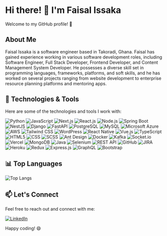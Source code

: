 # Hi there! 👋 I'm Faisal Issaka

Welcome to my GitHub profile! 🚀

## About Me

Faisal Issaka is a software engineer based in Takoradi, Ghana. Faisal has gained experience working in various software development roles, including Software Engineer, Full Stack Developer, Frontend Developer, and Content Management System Developer. He possesses a diverse skill set in programming languages, frameworks, platforms, and soft skills, and he has worked on several projects ranging from website development to enterprise resource planning platforms and mentoring apps.

## 🔧 Technologies & Tools

Here are some of the technologies and tools I work with:

![Python](https://img.shields.io/badge/-Python-3776AB?logo=python&style=flat-square)
![JavaScript](https://img.shields.io/badge/-JavaScript-F7DF1E?logo=javascript&style=flat-square)
![Next.js](https://img.shields.io/badge/-Next.js-000000?logo=next.js&style=flat-square)
![React.js](https://img.shields.io/badge/-React.js-61DAFB?logo=react&style=flat-square)
![Node.js](https://img.shields.io/badge/-Node.js-339933?logo=node.js&style=flat-square)
![Spring Boot](https://img.shields.io/badge/-Spring%20Boot-6DB33F?logo=spring-boot&style=flat-square)
![NestJS](https://img.shields.io/badge/-NestJS-E0234E?logo=nestjs&style=flat-square)
![Django](https://img.shields.io/badge/-Django-092E20?logo=django&style=flat-square)
![FastAPI](https://img.shields.io/badge/-FastAPI-009688?logo=fastapi&style=flat-square)
![PostgreSQL](https://img.shields.io/badge/-PostgreSQL-336791?logo=postgresql&style=flat-square)
![MySQL](https://img.shields.io/badge/-MySQL-4479A1?logo=mysql&style=flat-square)
![Microsoft Azure](https://img.shields.io/badge/-Microsoft%20Azure-0089D6?logo=microsoft-azure&style=flat-square)
![AWS](https://img.shields.io/badge/-AWS-232F3E?logo=amazon-aws&style=flat-square)
![Tailwind CSS](https://img.shields.io/badge/-Tailwind%20CSS-38B2AC?logo=tailwind-css&style=flat-square)
![WordPress](https://img.shields.io/badge/-WordPress-21759B?logo=wordpress&style=flat-square)
![React Native](https://img.shields.io/badge/-React%20Native-61DAFB?logo=react&style=flat-square)
![Vue.js](https://img.shields.io/badge/-Vue.js-4FC08D?logo=vue.js&style=flat-square)
![TypeScript](https://img.shields.io/badge/-TypeScript-3178C6?logo=typescript&style=flat-square)
![HTML5](https://img.shields.io/badge/-HTML5-E34F26?logo=html5&style=flat-square)
![CSS](https://img.shields.io/badge/-CSS-1572B6?logo=css3&style=flat-square)
![SCSS](https://img.shields.io/badge/-SCSS-CC6699?logo=sass&style=flat-square)
![Ant Design](https://img.shields.io/badge/-Ant%20Design-0170FE?logo=ant-design&style=flat-square)
![Docker](https://img.shields.io/badge/-Docker-2496ED?logo=docker&style=flat-square)
![Kafka](https://img.shields.io/badge/-Kafka-231F20?logo=apache-kafka&style=flat-square)
![Socket.io](https://img.shields.io/badge/-Socket.io-010101?logo=socket.io&style=flat-square)
![Vercel](https://img.shields.io/badge/-Vercel-000000?logo=vercel&style=flat-square)
![MongoDB](https://img.shields.io/badge/-MongoDB-47A248?logo=mongodb&style=flat-square)
![Java](https://img.shields.io/badge/-Java-007396?logo=java&style=flat-square)
![Selenium](https://img.shields.io/badge/-Selenium-43B02A?logo=selenium&style=flat-square)
![REST API](https://img.shields.io/badge/-REST%20API-009688?style=flat-square)
![GitHub](https://img.shields.io/badge/-GitHub-181717?logo=github&style=flat-square)
![JIRA](https://img.shields.io/badge/-JIRA-0052CC?logo=jira&style=flat-square)
![Heroku](https://img.shields.io/badge/-Heroku-430098?logo=heroku&style=flat-square)
![Redux](https://img.shields.io/badge/-Redux-764ABC?logo=redux&style=flat-square)
![Express.js](https://img.shields.io/badge/-Express.js-000000?logo=express&style=flat-square)
![GraphQL](https://img.shields.io/badge/-GraphQL-E10098?logo=graphql&style=flat-square)
![Bootstrap](https://img.shields.io/badge/-Bootstrap-563D7C?logo=bootstrap&style=flat-square)

## 📊 Top Languages

![Top Langs](https://github-readme-stats.vercel.app/api/top-langs/?username=faisal-sey&layout=compact&theme=dark&langs_count=8&hide=dockerfile,shell,batchfile,makefile,hack,c)


## 📫 Let's Connect

Feel free to reach out and connect with me:

[![LinkedIn](https://img.shields.io/badge/-LinkedIn-0077B5?logo=linkedin&style=flat-square)](https://www.linkedin.com/in/faisal-issaka-740ba2180)

Happy coding! 😄
